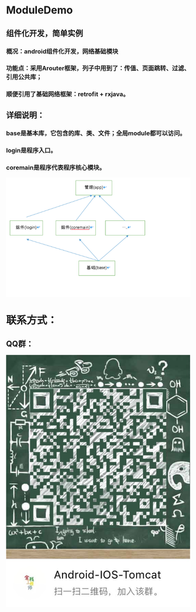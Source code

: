 # ModuleDemo
## 组件化开发，简单实例

### 概况：android组件化开发，网络基础模块

### 功能点：采用Arouter框架，列子中用到了：传值、页面跳转、过滤、引用公共库；

### 顺便引用了基础网络框架：retrofit + rxjava。

## 详细说明：

### base是基本库，它包含的库、类、文件；全局module都可以访问。

### login是程序入口。

### coremain是程序代表程序核心模块。

![Aaron Swartz](https://github.com/ALiSir/ModuleDemo/raw/8974ab0887925096ba5d7f3b15ebc87a14a2476e/app/src/main/res/mipmap-xxhdpi/show.png)


# 联系方式：

## QQ群：
  
![Aaron Swartz](https://github.com/ALiSir/Resource/raw/master/Images/qq.JPG "扫一扫，加入QQ群！")

